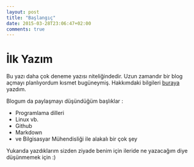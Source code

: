 ```yaml
---
layout: post
title: "Başlangıç"
date: 2015-03-28T23:06:47+02:00
comments: true
---
```


# İlk Yazım

Bu yazı daha çok deneme yazısı niteliğindedir. Uzun zamandır bir blog açmayı planlıyordum kısmet bugüneymiş. Hakkımdaki bilgileri [buraya](about/index.html) yazdım. 

Blogum da paylaşmayı düşündüğüm başlıklar :

* Programlama dilleri
* Linux vb.
* Github
* Markdown
* ve Bilgisasyar Mühendisliği ile alakalı bir çok şey

Yukarıda yazdıklarım sizden ziyade benim için ileride ne yazacağım diye düşünmemek için :)


